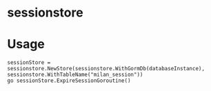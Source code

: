 # sessionstore

# Usage

```
sessionStore = sessionstore.NewStore(sessionstore.WithGormDb(databaseInstance), sessionstore.WithTableName("milan_session"))
go sessionStore.ExpireSessionGoroutine()
	
```
